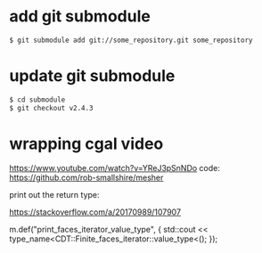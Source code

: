 # add git submodule

``` bash
$ git submodule add git://some_repository.git some_repository
```

# update git submodule


``` bash
$ cd submodule
$ git checkout v2.4.3
```


# wrapping cgal video

https://www.youtube.com/watch?v=YReJ3pSnNDo
code:
https://github.com/rob-smallshire/mesher

print out the return type:

https://stackoverflow.com/a/20170989/107907

m.def("print_faces_iterator_value_type", [](){
    std::cout << type_name<CDT::Finite_faces_iterator::value_type<();
});

